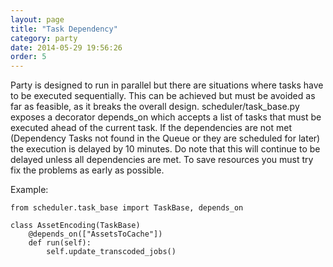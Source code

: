 ```yaml
---
layout: page
title: "Task Dependency"
category: party
date: 2014-05-29 19:56:26
order: 5
---
```


Party is designed to run in parallel but there are situations where tasks have to be executed sequentially. This can be achieved but must be avoided as far as feasible, as it breaks the overall design. scheduler/task_base.py exposes a decorator depends_on which accepts a list of tasks that must be executed ahead of the current task. If the dependencies are not met (Dependency Tasks not found in the Queue or they are scheduled for later) the execution is delayed by 10 minutes. Do note that this will continue to be delayed unless all dependencies are met. To save resources you must try fix the problems as early as possible.

Example:

	from scheduler.task_base import TaskBase, depends_on

	class AssetEncoding(TaskBase)
	    @depends_on(["AssetsToCache"])
	    def run(self):
	        self.update_transcoded_jobs()